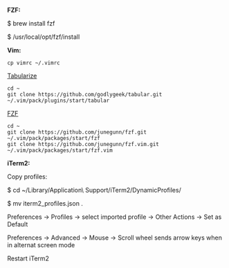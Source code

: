**FZF:**

$ brew install fzf

$ /usr/local/opt/fzf/install


**Vim:**

`cp vimrc ~/.vimrc`

[Tabularize](https://github.com/godlygeek/tabular.git)
```
cd ~
git clone https://github.com/godlygeek/tabular.git ~/.vim/pack/plugins/start/tabular
```

[FZF](https://github.com/junegunn/fzf.git)
```
cd ~
git clone https://github.com/junegunn/fzf.git ~/.vim/pack/packages/start/fzf
git clone https://github.com/junegunn/fzf.vim.git ~/.vim/pack/packages/start/fzf.vim
```

**iTerm2:**

Copy profiles:

$ cd ~/Library/Application\ Support/iTerm2/DynamicProfiles/

$ mv iterm2_profiles.json .

Preferences -> Profiles -> select imported profile -> Other Actions -> Set as Default

Preferences -> Advanced -> Mouse -> Scroll wheel sends arrow keys when in alternat screen mode

Restart iTerm2
